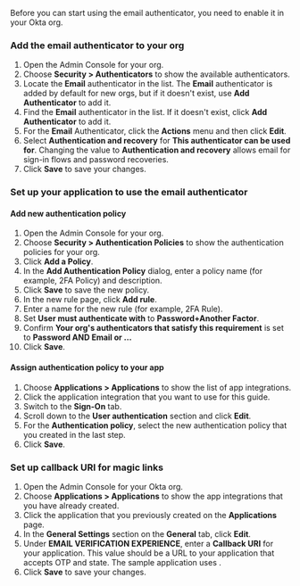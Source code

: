 Before you can start using the email authenticator, you need to enable it in your Okta org.

### Add the email authenticator to your org

1. Open the Admin Console for your org.
1. Choose **Security > Authenticators** to show the available authenticators.
1. Locate the **Email** authenticator in the list. The **Email** authenticator is added by default for new orgs, but if it doesn't exist, use **Add Authenticator** to add it.
1. Find the **Email** authenticator in the list. If it doesn't exist, click **Add Authenticator** to add it.
1. For the **Email** Authenticator, click the **Actions** menu and then click **Edit**.
1. Select **Authentication and recovery** for **This authenticator can be used for**. Changing the value to **Authentication and recovery**  allows email for sign-in flows and password recoveries.
1. Click **Save** to save your changes.

### Set up your application to use the email authenticator

#### Add new authentication policy

1. Open the Admin Console for your org.
1. Choose **Security > Authentication Policies** to show the authentication policies for your org.
1. Click **Add a Policy**.
1. In the **Add Authentication Policy** dialog, enter a policy name (for example, 2FA Policy) and description.
1. Click **Save** to save the new policy.
1. In the new rule page, click **Add rule**.
1. Enter a name for the new rule (for example, 2FA Rule).
1. Set **User must authenticate with** to **Password+Another Factor**.
1. Confirm **Your org's authenticators that satisfy this requirement** is set to **Password AND Email or ...**
1. Click **Save**.

#### Assign authentication policy to your app

1. Choose **Applications > Applications** to show the list of app integrations.
1. Click the application integration that you want to use for this guide.
1. Switch to the **Sign-On** tab.
1. Scroll down to the **User authentication** section and click **Edit**.
1. For the **Authentication policy**, select the new authentication policy that you created in the last step.
1. Click **Save**.

### Set up callback URI for magic links

1. Open the Admin Console for your Okta org.
1. Choose **Applications > Applications** to show the app integrations that you have already created.
1. Click the application that you previously created on the **Applications** page.
1. In the **General Settings** section on the **General** tab, click **Edit**.
1. Under **EMAIL VERIFICATION EXPERIENCE**, enter a **Callback URI** for your application. This value should be a URL to your application that accepts OTP and state. The sample application uses <StackSnippet snippet="callbackuri" inline />.
1. Click **Save** to save your changes.
